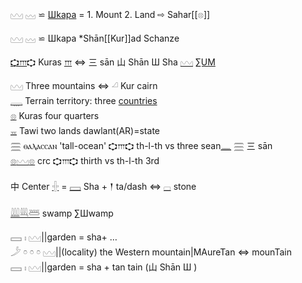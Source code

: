 𓈉 𓈊 ⋍ [Шkара](https://en.wikipedia.org/wiki/Shkhara) = 1. Mount 2. Land ⇨ Sahar[[𓊖]]  

𓈉 𓈊 ⋍ Шkара *Shān[[Kur]]ad Schanze  

[𐎘](𐎘)[𐎍](𐎍)𐎘 Kuras [𐎍](𐎍) ⇔ 三 sān 山 Shān Ш Sha [𓈉](𓈉) [∑UM](Numbers)  

𓈉 Three mountains ⇔ 𓏘 Kur cairn  
[𓇾](𓇾) Terrain territory: three [countries](Numbers)  
[𓊖](𓊖) Kuras four quarters  
[𓈇](𓈇) Tawi two lands  dawlant(AR)=state  
[𓈗](𓈗) ⲑⲁⲗⲁⲥⲥⲁⲛ 'tall-ocean' 𐎘𐎍𐎘 th-l-th vs three sean[𓈖](𓈖) 𓈗 三 sān  
[𓊖](𓊖)[𓈉](𓈉)[𓊖](𓊖) crc 𐎘𐎍𐎘 thirth vs th-l-th 3rd  

中 Center [𓏶](𓏶) = [𓈙](𓈙) Sha + 𒁹 ta/dash   ⇔ [𓊌](𓊌) stone  

[𓇏](𓇏)[𓇐](𓇐)[𓆷](𓆷) swamp ∑Шwamp  

𓈙 𓏤 𓈉||garden = sha+ …  
𓌳 𓏌 𓏌 𓏌 𓈉||(locality) the Western mountain|MAureTan ⇔ mounTain  
𓈙 𓏤 𓈉||garden = sha + tan tain  (山 Shān Ш )  